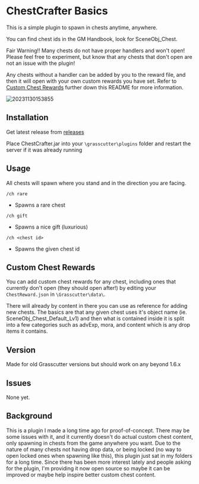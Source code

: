 # ChestCrafter Basics

This is a simple plugin to spawn in chests anytime, anywhere.

You can find chest ids in the GM Handbook, look for SceneObj_Chest.

Fair Warning!! Many chests do not have proper handlers and won't open! Please feel free to experiment, but know that any chests that don't open are not an issue with the plugin!

Any chests without a handler can be added by you to the reward file, and then it will open with your own custom rewards you have set. Refer to [Custom Chest Rewards](https://github.com/NotThorny/ChestCrafter#custom-chest-rewards) further down this README for more information.

![20231130153855](https://github.com/NotThorny/ChestCrafter/assets/107363768/41afc6a4-a129-42af-b3d4-54f1fbafb953)

## Installation

Get latest release from [releases](https://github.com/NotThorny/ChestCrafter/releases)

Place ChestCrafter.jar into your `\grasscutter\plugins` folder and restart the server if it was already running

## Usage

All chests will spawn where you stand and in the direction you are facing.

`/ch rare`

- Spawns a rare chest

`/ch gift`

- Spawns a nice gift (luxurious)

`/ch <chest id>`

- Spawns the given chest id

## Custom Chest Rewards

You can add custom chest rewards for any chest, including ones that currently don't open (they should open after!) by editing your `ChestReward.json` in `\Grasscutter\data\`.

There will already by content in there you can use as reference for adding new chests. The basics are that any given chest uses it's object name (ie. SceneObj_Chest_Default_Lv1) and then what is contained inside it is split into a few categories such as advExp, mora, and content which is any drop items it contains.

## Version

Made for old Grasscutter versions but should work on any beyond 1.6.x

## Issues

None yet.

## Background

This is a plugin I made a long time ago for proof-of-concept. There may be some issues with it, and it currently doesn't do actual custom chest content, only spawning in chests from the game anywhere you want.
Due to the nature of many chests not having drop data, or being locked (no way to open locked ones when spawning like this), this plugin just sat in my folders for a long time. Since there has been more interest lately and people asking for the plugin, I'm providing it now open source so maybe it can be improved or maybe help inspire better custom chest content.

